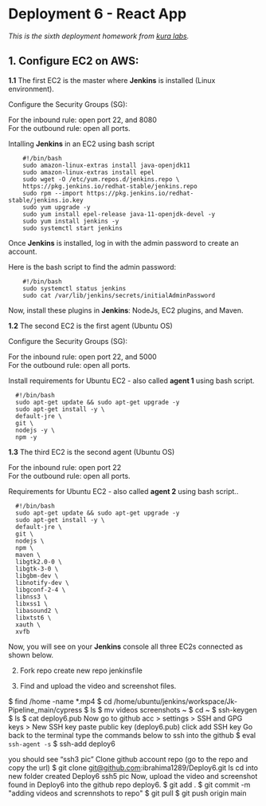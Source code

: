 # Deployment 6 - React App

*This is the sixth deployment homework from [kura labs](https://github.com/kura-labs-org/DEPLOY6_FE).*

## 1. Configure EC2 on AWS:

**1.1** The first EC2 is the master where **Jenkins** is installed (Linux environment).

Configure the Security Groups (SG):

For the inbound rule: open port 22, and 8080<br>
For the outbound rule: open all ports.

Intalling **Jenkins** in an EC2 using bash script

```
	#!/bin/bash
	sudo amazon-linux-extras install java-openjdk11
	sudo amazon-linux-extras install epel
	sudo wget -O /etc/yum.repos.d/jenkins.repo \
	https://pkg.jenkins.io/redhat-stable/jenkins.repo
	sudo rpm --import https://pkg.jenkins.io/redhat-stable/jenkins.io.key
	sudo yum upgrade -y
	sudo yum install epel-release java-11-openjdk-devel -y
	sudo yum install jenkins -y
	sudo systemctl start jenkins
```

Once **Jenkins** is installed, log in with the admin password to create an account.

Here is the bash script to find the admin password:

```
	#!/bin/bash
	sudo systemctl status jenkins
	sudo cat /var/lib/jenkins/secrets/initialAdminPassword
```

Now, install these plugins in **Jenkins**: NodeJs, EC2 plugins, and Maven.

**1.2** The second EC2 is the first agent (Ubuntu OS)

Configure the Security Groups (SG):

For the inbound rule: open port 22, and 5000<br>
For the outbound rule: open all ports.

Install requirements for Ubuntu EC2 - also called **agent 1** using bash script.

```
  #!/bin/bash
  sudo apt-get update && sudo apt-get upgrade -y
  sudo apt-get install -y \
  default-jre \
  git \
  nodejs -y \
  npm -y
```

**1.3** The third EC2 is the second agent (Ubuntu OS)

For the inbound rule: open port 22<br>
For the outbound rule: open all ports.

Requirements for Ubuntu EC2 - also called **agent 2** using bash script..

```
  #!/bin/bash
  sudo apt-get update && sudo apt-get upgrade -y
  sudo apt-get install -y \
  default-jre \
  git \
  nodejs \
  npm \
  maven \
  libgtk2.0-0 \
  libgtk-3-0 \
  libgbm-dev \
  libnotify-dev \
  libgconf-2-4 \
  libnss3 \
  libxss1 \
  libasound2 \
  libxtst6 \
  xauth \
  xvfb
```

Now, you will see on your **Jenkins** console all three EC2s connected as shown below.


2. Fork repo
create new repo
jenkinsfile

3. Find and upload the video and screenshot files.

$ find /home -name *.mp4
$ cd /home/ubuntu/jenkins/workspace/Jk-Pipeline_main/cypress
$ ls
$ mv videos screenshots ~
$ cd ~
$ ssh-keygen
$ ls
$ cat deploy6.pub
Now go to github acc > settings > SSH and GPG keys > New SSH key
paste public key (deploy6.pub)
click add SSH key
Go back to the terminal 
type the commands below to ssh into the github
$ eval `ssh-agent -s`
$ ssh-add deploy6

you should see “ssh3 pic”
Clone github account repo (go to the repo and copy the url)
$ git clone git@github.com:ibrahima1289/Deploy6.git
ls
cd into new folder created Deploy6
ssh5 pic
Now, upload the video and screenshot found in Deploy6 into the github repo deploy6.
$ git add .
$ git commit -m "adding videos and scrennshots to repo"
$ git pull
$ git push origin main

